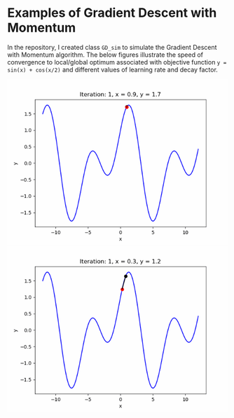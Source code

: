 # Examples of Gradient Descent with Momentum

In the repository, I created class `GD_sim` to simulate the Gradient Descent with Momentum algorithm. The below figures illustrate the speed of convergence to local/global optimum associated with objective function `y = sin(x) + cos(x/2)` and different values of learning rate and decay factor.

![GD_with_momentum_1](./GD_with_momentum_1.gif)
![GD_with_momentum_2](./GD_with_momentum_2.gif)
